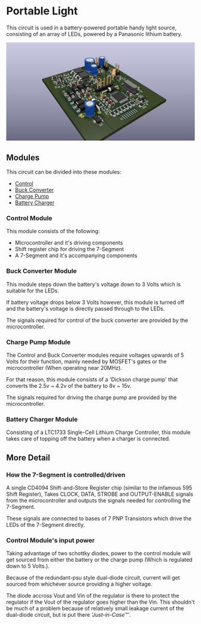# Portable Light

This circuit is used in a battery-powered portable handy light source,
consisting of an array of LEDs, powered by a Panasonic lithium battery.

![3D Model of the old single-pcb version](plot/3d.png)

## Modules

This circuit can be divided into these modules:

* [Control](#control-module)
* [Buck Converter](#buck-converter-module)
* [Charge Pump](#charge-pump-module)
* [Battery Charger](#battery-charger-module)

### Control Module

This module consists of the following:

* Microcontroller and it's driving components
* Shift register chip for driving the 7-Segment
* A 7-Segment and it's accompanying components

### Buck Converter Module

This module steps down the battery's voltage down to 3 Volts which is suitable
for the LEDs.

If battery voltage drops below 3 Volts however, this module is
turned off and the battery's voltage is directly passed through to the LEDs.

The signals required for control of the buck converter are provided by
the microcontroller.

### Charge Pump Module

The Control and Buck Converter modules require voltages upwards of 5 Volts
for their function, mainly needed by MOSFET's gates or the microcontroller
(When operating near 20MHz).

For that reason, this module consists of a 'Dickson charge pump' that converts
the 2.5v ~ 4.2v of the battery to 8v ~ 15v.

The signals required for driving the charge pump are provided by
the microcontroller.

### Battery Charger Module

Consisting of a LTC1733 Single-Cell Lithium Charge Controller, this module
takes care of topping off the battery when a charger is connected.

## More Detail

### How the 7-Segment is controlled/driven

A single CD4094 Shift-and-Store Register chip (similar to the infamous 595
Shift Register), Takes CLOCK, DATA, STROBE and OUTPUT-ENABLE signals from
the microcontroller and outputs the signals needed for controlling
the 7-Segment.

These signals are connected to bases of 7 PNP Transistors which drive the
LEDs of the 7-Segment directly.

### Control Module's input power

Taking advantage of two schottky diodes, power to the control
module will get sourced from either the battery or the charge pump (Which is
regulated down to 5 Volts.).

Because of the redundant-psu style dual-diode circuit, current will get sourced
from whichever source providing a higher voltage.

The diode accross Vout and Vin of the regulator is there to protect
the regulator if the Vout of the regulator goes higher than the Vin.
This shouldn't be much of a problem because of relatively small leakage
current of the dual-diode circuit, but is put there *'Just-in-Case™'*.
